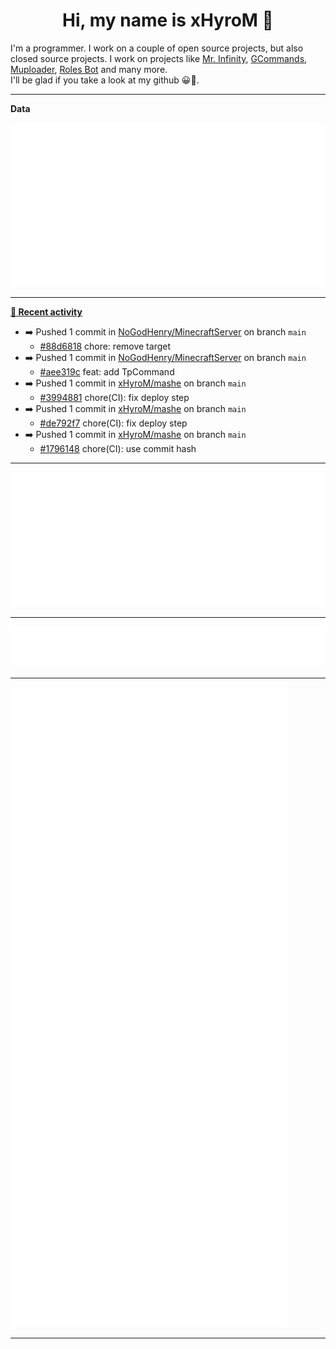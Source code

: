 <p align="center">
    <!-- <img src="https://avatars.githubusercontent.com/u/56601352" width="192" alt="hyro's pfp" /> -->
    <h1 align="center">Hi, my name is xHyroM 👋</h1>
</p>

I'm a programmer. I work on a couple of open source projects, but also closed source projects. I work on projects like [Mr. Infinity](https://discord.com/oauth2/authorize?client_id=720321585625694239&scope=bot%20applications.commands&permissions=8&redirect_uri=https://blobs.gq/imanager&prompt=consent&response_type=code), [GCommands](https://github.com/Garlic-Team/GCommands), [Muploader](https://github.com/xHyroM/Muploader), [Roles Bot](https://github.com/xHyroM/roles-bot) and many more.  
I'll be glad if you take a look at my github 😀👀.

___
**Data**

<img src="https://github.com/xHyroM/xHyroM/blob/master/.cache/base.svg">

___

**[📰 Recent activity](https://github.com/xHyroM)**
* ➡️ Pushed 1 commit in [NoGodHenry/MinecraftServer](https://github.com/NoGodHenry/MinecraftServer) on branch `main`
  * [#88d6818](https://github.com/NoGodHenry/MinecraftServer/commit/88d6818) chore: remove target
* ➡️ Pushed 1 commit in [NoGodHenry/MinecraftServer](https://github.com/NoGodHenry/MinecraftServer) on branch `main`
  * [#aee319c](https://github.com/NoGodHenry/MinecraftServer/commit/aee319c) feat: add TpCommand
* ➡️ Pushed 1 commit in [xHyroM/mashe](https://github.com/xHyroM/mashe) on branch `main`
  * [#3994881](https://github.com/xHyroM/mashe/commit/3994881) chore(CI): fix deploy step
* ➡️ Pushed 1 commit in [xHyroM/mashe](https://github.com/xHyroM/mashe) on branch `main`
  * [#de792f7](https://github.com/xHyroM/mashe/commit/de792f7) chore(CI): fix deploy step
* ➡️ Pushed 1 commit in [xHyroM/mashe](https://github.com/xHyroM/mashe) on branch `main`
  * [#1796148](https://github.com/xHyroM/mashe/commit/1796148) chore(CI): use commit hash


___

<img src="https://github.com/xHyroM/xHyroM/blob/master/.cache/isocalendar.svg">

___

<img src="https://github.com/xHyroM/xHyroM/blob/master/.cache/languages.svg">

___

<img src="https://github.com/xHyroM/xHyroM/blob/master/.cache/achievements.svg">

___
